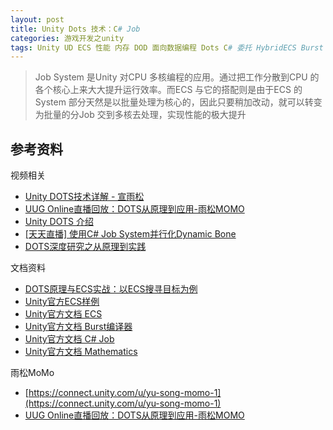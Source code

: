 ```yaml
---
layout: post
title: Unity Dots 技术：C# Job
categories: 游戏开发之unity
tags: Unity UD ECS 性能 内存 DOD 面向数据编程 Dots C# 委托 HybridECS Burst 
---
```


>Job System 是Unity 对CPU 多核编程的应用。通过把工作分散到CPU 的各个核心上来大大提升运行效率。而ECS 与它的搭配则是由于ECS 的System 部分天然是以批量处理为核心的，因此只要稍加改动，就可以转变为批量的分Job 交到多核去处理，实现性能的极大提升



## 参考资料

视频相关

* [Unity DOTS技术详解 - 宣雨松](https://www.bilibili.com/video/BV18J411t7G8)
* [UUG Online直播回放：DOTS从原理到应用-雨松MOMO](https://www.bilibili.com/video/BV1sD4y1Q7an)
* [Unity DOTS 介绍](https://www.bilibili.com/video/BV1tp4y1S7sc)
* [[天天直播] 使用C# Job System并行化Dynamic Bone](https://www.bilibili.com/video/BV1Q741177Jd)
* [DOTS深度研究之从原理到实践](https://www.xuanyusong.com/archives/4708)

文档资料

* [DOTS原理与ECS实战：以ECS搜寻目标为例](https://www.bilibili.com/video/BV1xK4y1v7rw)
* [Unity官方ECS样例](https://github.com/Unity-Technologies/EntityComponentSystemSamples.git)
* [Unity官方文档 ECS](https://docs.unity3d.com/Packages/com.unity.entities@0.16/manual/index.html)
* [Unity官方文档 Burst编译器](https://docs.unity3d.com/Packages/com.unity.burst@1.4/manual/index.html)
* [Unity官方文档 C# Job](https://docs.unity3d.com/Manual/JobSystem.html)
* [Unity官方文档 Mathematics](https://docs.unity3d.com/Packages/com.unity.mathematics@1.2/manual/index.html)

雨松MoMo

* [https://connect.unity.com/u/yu-song-momo-1](https://connect.unity.com/u/yu-song-momo-1)
* [UUG Online直播回放：DOTS从原理到应用-雨松MOMO](https://www.bilibili.com/video/BV1sD4y1Q7an)